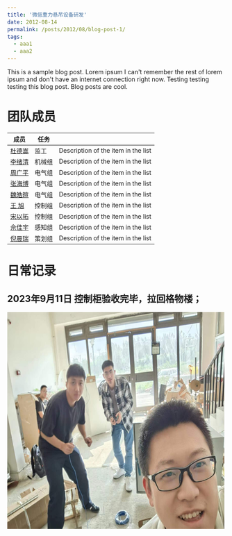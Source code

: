 ```yaml
---
title: '微低重力悬吊设备研发'
date: 2012-08-14
permalink: /posts/2012/08/blog-post-1/
tags:
  - aaa1
  - aaa2
---
```


This is a sample blog post. Lorem ipsum I can't remember the rest of lorem ipsum and don't have an internet connection right now. Testing testing testing this blog post. Blog posts are cool.

团队成员
======

| 成员           | 任务   |                                                              |
| -------        | ------ | ----------------------------------------------              |
| [杜德嵩](#)    | 监工   | Description of the item in the list                          |
| [李绪清](#)    | 机械组   | Description of the item in the list                          |
| [周广平](#)    | 电气组   | Description of the item in the list                          |
| [张海博](#)    | 电气组   | Description of the item in the list                          |
| [魏皓暄](#)    | 电气组   | Description of the item in the list                          |
| [王  旭](#)    | 控制组   | Description of the item in the list                          |
| [宋以拓](#)    | 控制组   | Description of the item in the list                          |
| [佘佳宇](#)    | 感知组   | Description of the item in the list                          |
| [倪晨瑞](#)    | 策划组   | Description of the item in the list                          |

日常记录
======

2023年9月11日 控制柜验收完毕，拉回格物楼；
------
<img src="/images/mpic1.jpg" width="500" height="500"/>
